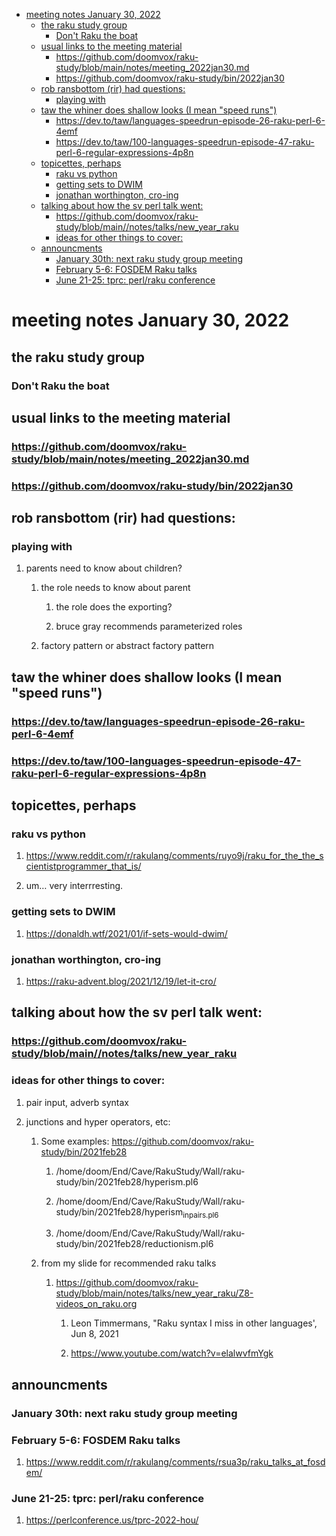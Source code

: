 - [meeting notes January 30, 2022](#org4310f3d)
  - [the raku study group](#org1475e0d)
    - [Don't Raku the boat](#org1d296ae)
  - [usual links to the meeting material](#org94674d6)
    - [<https://github.com/doomvox/raku-study/blob/main/notes/meeting_2022jan30.md>](#org699c00b)
    - [<https://github.com/doomvox/raku-study/bin/2022jan30>](#org114b912)
  - [rob ransbottom (rir) had questions:](#org0070908)
    - [playing with](#orgfcff050)
  - [taw the whiner does shallow looks (I mean "speed runs")](#orga27507f)
    - [<https://dev.to/taw/languages-speedrun-episode-26-raku-perl-6-4emf>](#org25d45fb)
    - [<https://dev.to/taw/100-languages-speedrun-episode-47-raku-perl-6-regular-expressions-4p8n>](#org51fccca)
  - [topicettes, perhaps](#org6477241)
    - [raku vs python](#org718381f)
    - [getting sets to DWIM](#org4e32ea7)
    - [jonathan worthington, cro-ing](#orga201175)
  - [talking about how the sv perl talk went:](#orgc3ad2b7)
    - [<https://github.com/doomvox/raku-study/blob/main//notes/talks/new_year_raku>](#org58a7b57)
    - [ideas for other things to cover:](#org93ccc90)
  - [announcments](#org43afe0c)
    - [January 30th: next raku study group meeting](#org55d3668)
    - [February 5-6: FOSDEM Raku talks](#org3aafaec)
    - [June 21-25: tprc: perl/raku conference](#orgb6ba6f9)


<a id="org4310f3d"></a>

# meeting notes January 30, 2022


<a id="org1475e0d"></a>

## the raku study group


<a id="org1d296ae"></a>

### Don't Raku the boat


<a id="org94674d6"></a>

## usual links to the meeting material


<a id="org699c00b"></a>

### <https://github.com/doomvox/raku-study/blob/main/notes/meeting_2022jan30.md>


<a id="org114b912"></a>

### <https://github.com/doomvox/raku-study/bin/2022jan30>


<a id="org0070908"></a>

## rob ransbottom (rir) had questions:


<a id="orgfcff050"></a>

### playing with

1.  parents need to know about children?

    1.  the role needs to know about parent
    
        1.  the role does the exporting?
        
        2.  bruce gray recommends parameterized roles
    
    2.  factory pattern or abstract factory pattern


<a id="orga27507f"></a>

## taw the whiner does shallow looks (I mean "speed runs")


<a id="org25d45fb"></a>

### <https://dev.to/taw/languages-speedrun-episode-26-raku-perl-6-4emf>


<a id="org51fccca"></a>

### <https://dev.to/taw/100-languages-speedrun-episode-47-raku-perl-6-regular-expressions-4p8n>


<a id="org6477241"></a>

## topicettes, perhaps


<a id="org718381f"></a>

### raku vs python

1.  <https://www.reddit.com/r/rakulang/comments/ruyo9j/raku_for_the_the_scientistprogrammer_that_is/>

2.  um&#x2026; very interrresting.


<a id="org4e32ea7"></a>

### getting sets to DWIM

1.  <https://donaldh.wtf/2021/01/if-sets-would-dwim/>


<a id="orga201175"></a>

### jonathan worthington, cro-ing

1.  <https://raku-advent.blog/2021/12/19/let-it-cro/>


<a id="orgc3ad2b7"></a>

## talking about how the sv perl talk went:


<a id="org58a7b57"></a>

### <https://github.com/doomvox/raku-study/blob/main//notes/talks/new_year_raku>


<a id="org93ccc90"></a>

### ideas for other things to cover:

1.  pair input, adverb syntax

2.  junctions and hyper operators, etc:

    1.  Some examples: <https://github.com/doomvox/raku-study/bin/2021feb28>
    
        1.  /home/doom/End/Cave/RakuStudy/Wall/raku-study/bin/2021feb28/hyperism.pl6
        
        2.  /home/doom/End/Cave/RakuStudy/Wall/raku-study/bin/2021feb28/hyperism<sub>in</sub><sub>pairs.pl6</sub>
        
        3.  /home/doom/End/Cave/RakuStudy/Wall/raku-study/bin/2021feb28/reductionism.pl6
    
    2.  from my slide for recommended raku talks
    
        1.  <https://github.com/doomvox/raku-study/blob/main/notes/talks/new_year_raku/Z8-videos_on_raku.org>
        
            1.  Leon Timmermans, "Raku syntax I miss in other languages', Jun 8, 2021
            
            2.  <https://www.youtube.com/watch?v=elalwvfmYgk>


<a id="org43afe0c"></a>

## announcments


<a id="org55d3668"></a>

### January 30th: next raku study group meeting


<a id="org3aafaec"></a>

### February 5-6: FOSDEM Raku talks

1.  <https://www.reddit.com/r/rakulang/comments/rsua3p/raku_talks_at_fosdem/>


<a id="orgb6ba6f9"></a>

### June 21-25: tprc: perl/raku conference

1.  <https://perlconference.us/tprc-2022-hou/>

